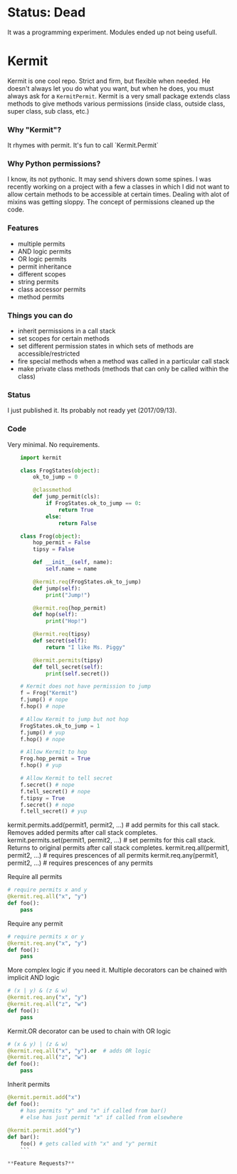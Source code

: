 <h1> Status: Dead  </h1>

It was a programming experiment. Modules ended up not being usefull.

<h1> Kermit </h1>

Kermit is one cool repo. Strict and firm, but flexible when needed. He doesn't always let you
do what you want, but when he does, you must always ask for a `KermitPermit`. Kermit is a very small package extends class methods to give methods various permissions (inside class, outside class, super class, sub class, etc.)

<h3> Why "Kermit"? </h3>
It rhymes with permit. It's fun to call `Kermit.Permit`

<h3> Why Python permissions? </h3>
I know, its not pythonic. It may send shivers down some spines. I was recently working on a project with a few a classes in which I did not want to allow certain methods to be accessible at certain times. Dealing with alot of mixins was getting sloppy. The concept of permissions cleaned up the code.

<h3> Features </h3>

 * multiple permits
 * AND logic permits
 * OR logic permits
 * permit inheritance
 * different scopes
 * string permits
 * class accessor permits
 * method permits

<h3> Things you can do </h3>

 * inherit permissions in a call stack
 * set scopes for certain methods
 * set different permission states in which sets of methods are accessible/restricted
 * fire special methods when a method was called in a particular call stack
 * make private class methods (methods that can only be called within the class)

<h3> Status </h3>
I just published it. Its probably not ready yet (2017/09/13).

<h3> Code </h3>
Very minimal. No requirements.

```python
    import kermit

    class FrogStates(object):
        ok_to_jump = 0

        @classmethod
        def jump_permit(cls):
            if FrogStates.ok_to_jump == 0:
                return True
            else:
                return False

    class Frog(object):
        hop_permit = False
        tipsy = False

        def __init__(self, name):
            self.name = name

        @kermit.req(FrogStates.ok_to_jump)
        def jump(self):
            print("Jump!")

        @kermit.req(hop_permit)
        def hop(self):
            print("Hop!")

        @kermit.req(tipsy)
        def secret(self):
            return "I like Ms. Piggy"

        @kermit.permits(tipsy)
        def tell_secret(self):
            print(self.secret())

    # Kermit does not have permission to jump
    f = Frog("Kermit")
    f.jump() # nope
    f.hop() # nope

    # Allow Kermit to jump but not hop
    FrogStates.ok_to_jump = 1
    f.jump() # yup
    f.hop() # nope

    # Allow Kermit to hop
    Frog.hop_permit = True
    f.hop() # yup

    # Allow Kermit to tell secret
    f.secret() # nope
    f.tell_secret() # nope
    f.tipsy = True
    f.secret() # nope
    f.tell_secret() # yup
```

kermit.permits.add(permit1, permit2, ...) # add permits for this call stack. Removes added permits after call stack completes.
kermit.permits.set(permit1, permit2, ...) # set permits for this call stack. Returns to original permits after call stack completes.
kermit.req.all(permit1, permit2, ...) # requires prescences of all permits
kermit.req.any(permit1, permit2, ...) # requires prescences of any permits

Require all permits
```python
# require permits x and y
@kermit.req.all("x", "y")
def foo():
    pass
```
    
Require any permit
```python
# require permits x or y
@kermit.req.any("x", "y")
def foo():
    pass
```

More complex logic if you need it. Multiple decorators can be chained with implicit AND logic
```python
# (x | y) & (z & w)
@kermit.req.any("x", "y")
@kermit.req.all("z", "w")
def foo():
    pass
```

Kermit.OR decorator can be used to chain with OR logic
```python
# (x & y) | (z & w)
@kermit.req.all("x", "y").or  # adds OR logic
@kermit.req.all("z", "w")
def foo():
    pass
```

Inherit permits
```python
@kermit.permit.add("x")
def foo():
    # has permits "y" and "x" if called from bar()
    # else has just permit "x" if called from elsewhere
    
@kermit.permit.add("y")
def bar():
    foo() # gets called with "x" and "y" permit
    ```

**Feature Requests?**
